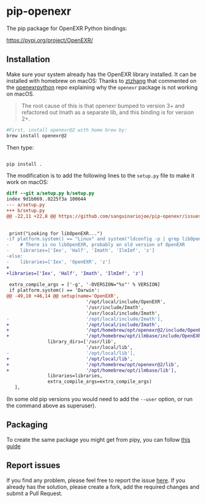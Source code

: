 # pip-openexr

The pip package for OpenEXR Python bindings:

https://pypi.org/project/OpenEXR/

## Installation

Make sure your system already has the OpenEXR library installed. It can be installed with homebrew on macOS:
Thanks to [ztzhang](https://github.com/jamesbowman/openexrpython/issues/44#issuecomment-1305799651) that commented on the [openexrpython](https://github.com/jamesbowman/openexrpython) repo explaining why the `openexr` package is not working on macOS.
> The root cause of this is that openexr bumped to version 3+ and refactored out Imath as a separate lib, and this binding is for version 2+.


```bash
#First, install openexr@2 with home brew by:
brew install openexr@2
```

Then type:

```bash

pip install .
```
The modification is to add the following lines to the `setup.py` file to make it work on macOS:

```diff
diff --git a/setup.py b/setup.py
index 9d1b069..0225f3a 100644
--- a/setup.py
+++ b/setup.py
@@ -22,11 +22,8 @@ https://github.com/sanguinariojoe/pip-openexr/issues
 
 
 print("Looking for libOpenEXR...")
-if platform.system() == "Linux" and system("ldconfig -p | grep libOpenEXR"):
-    # There is no libOpenEXR, probably an old version of OpenEXR
-    libraries=['Iex', 'Half', 'Imath', 'IlmImf', 'z']
-else:
-    libraries=['Iex', 'OpenEXR', 'z']
+
+libraries=['Iex', 'Half', 'Imath', 'IlmImf', 'z']
 
 extra_compile_args = ['-g', '-DVERSION="%s"' % VERSION]
 if platform.system() == 'Darwin':
@@ -49,10 +46,14 @@ setup(name='OpenEXR',
                             '/opt/local/include/OpenEXR',
                             '/usr/include/Imath',
                             '/usr/local/include/Imath',
-                            '/opt/local/include/Imath'],
+                            '/opt/local/include/Imath',
+                            '/opt/homebrew/opt/openexr@2/include/OpenEXR/',
+                            '/opt/homebrew/opt/ilmbase/include/OpenEXR'],
               library_dirs=['/usr/lib',
                             '/usr/local/lib',
-                            '/opt/local/lib'],
+                            '/opt/local/lib',
+                            '/opt/homebrew/opt/openexr@2/lib',
+                            '/opt/homebrew/opt/ilmbase/lib'],
               libraries=libraries,
               extra_compile_args=extra_compile_args)
   ],
```



(In some old pip versions you would need to add the `--user` option, or run the command above as superuser).

## Packaging

To create the same package you might get from pipy, you can follow [this guide](https://betterscientificsoftware.github.io/python-for-hpc/tutorials/python-pypi-packaging/)

## Report issues

If you find any problem, please feel free to report the issue [here](https://github.com/sanguinariojoe/pip-openexr/issues). If you already has the solution, please create a fork, add the required changes and submit a Pull Request.
